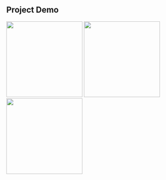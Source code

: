 ## Project Demo

<p float = "left">
<img src = "screenshots/home.jpg" width = 200>
<img src = "screenshots/chatscreen.jpg" width = 200>
<img src = "screenshots/leave.jpg" width = 200>
</p>